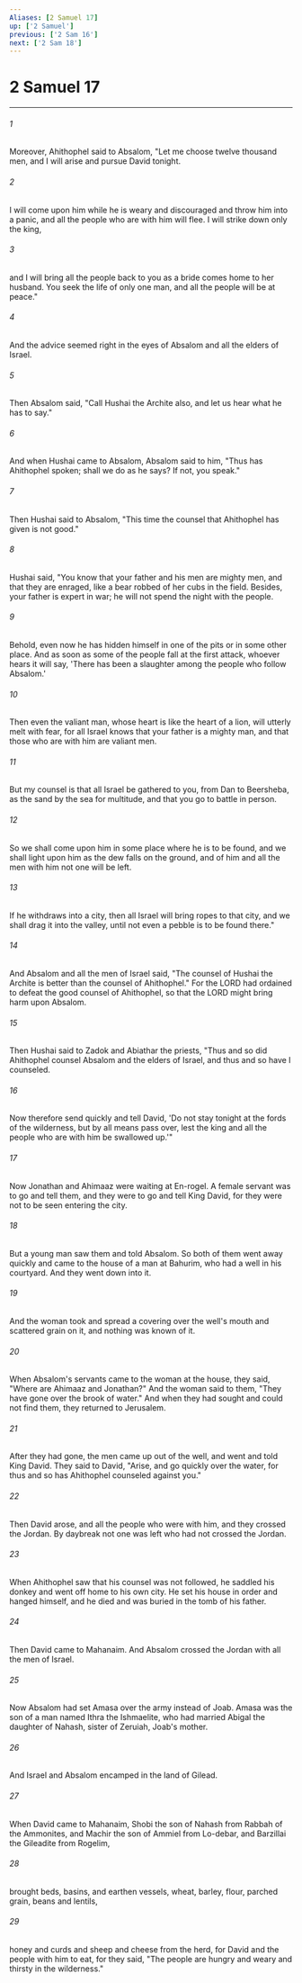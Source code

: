 ```yaml
---
Aliases: [2 Samuel 17]
up: ['2 Samuel']
previous: ['2 Sam 16']
next: ['2 Sam 18']
---
```

# 2 Samuel 17
***



###### 1 
Moreover, Ahithophel said to Absalom, "Let me choose twelve thousand men, and I will arise and pursue David tonight. 

###### 2 
I will come upon him while he is weary and discouraged and throw him into a panic, and all the people who are with him will flee. I will strike down only the king, 

###### 3 
and I will bring all the people back to you as a bride comes home to her husband. You seek the life of only one man, and all the people will be at peace." 

###### 4 
And the advice seemed right in the eyes of Absalom and all the elders of Israel. 

###### 5 
Then Absalom said, "Call Hushai the Archite also, and let us hear what he has to say." 

###### 6 
And when Hushai came to Absalom, Absalom said to him, "Thus has Ahithophel spoken; shall we do as he says? If not, you speak." 

###### 7 
Then Hushai said to Absalom, "This time the counsel that Ahithophel has given is not good." 

###### 8 
Hushai said, "You know that your father and his men are mighty men, and that they are enraged, like a bear robbed of her cubs in the field. Besides, your father is expert in war; he will not spend the night with the people. 

###### 9 
Behold, even now he has hidden himself in one of the pits or in some other place. And as soon as some of the people fall at the first attack, whoever hears it will say, 'There has been a slaughter among the people who follow Absalom.' 

###### 10 
Then even the valiant man, whose heart is like the heart of a lion, will utterly melt with fear, for all Israel knows that your father is a mighty man, and that those who are with him are valiant men. 

###### 11 
But my counsel is that all Israel be gathered to you, from Dan to Beersheba, as the sand by the sea for multitude, and that you go to battle in person. 

###### 12 
So we shall come upon him in some place where he is to be found, and we shall light upon him as the dew falls on the ground, and of him and all the men with him not one will be left. 

###### 13 
If he withdraws into a city, then all Israel will bring ropes to that city, and we shall drag it into the valley, until not even a pebble is to be found there." 

###### 14 
And Absalom and all the men of Israel said, "The counsel of Hushai the Archite is better than the counsel of Ahithophel." For the LORD had ordained to defeat the good counsel of Ahithophel, so that the LORD might bring harm upon Absalom. 

###### 15 
Then Hushai said to Zadok and Abiathar the priests, "Thus and so did Ahithophel counsel Absalom and the elders of Israel, and thus and so have I counseled. 

###### 16 
Now therefore send quickly and tell David, 'Do not stay tonight at the fords of the wilderness, but by all means pass over, lest the king and all the people who are with him be swallowed up.'" 

###### 17 
Now Jonathan and Ahimaaz were waiting at En-rogel. A female servant was to go and tell them, and they were to go and tell King David, for they were not to be seen entering the city. 

###### 18 
But a young man saw them and told Absalom. So both of them went away quickly and came to the house of a man at Bahurim, who had a well in his courtyard. And they went down into it. 

###### 19 
And the woman took and spread a covering over the well's mouth and scattered grain on it, and nothing was known of it. 

###### 20 
When Absalom's servants came to the woman at the house, they said, "Where are Ahimaaz and Jonathan?" And the woman said to them, "They have gone over the brook of water." And when they had sought and could not find them, they returned to Jerusalem. 

###### 21 
After they had gone, the men came up out of the well, and went and told King David. They said to David, "Arise, and go quickly over the water, for thus and so has Ahithophel counseled against you." 

###### 22 
Then David arose, and all the people who were with him, and they crossed the Jordan. By daybreak not one was left who had not crossed the Jordan. 

###### 23 
When Ahithophel saw that his counsel was not followed, he saddled his donkey and went off home to his own city. He set his house in order and hanged himself, and he died and was buried in the tomb of his father. 

###### 24 
Then David came to Mahanaim. And Absalom crossed the Jordan with all the men of Israel. 

###### 25 
Now Absalom had set Amasa over the army instead of Joab. Amasa was the son of a man named Ithra the Ishmaelite, who had married Abigal the daughter of Nahash, sister of Zeruiah, Joab's mother. 

###### 26 
And Israel and Absalom encamped in the land of Gilead. 

###### 27 
When David came to Mahanaim, Shobi the son of Nahash from Rabbah of the Ammonites, and Machir the son of Ammiel from Lo-debar, and Barzillai the Gileadite from Rogelim, 

###### 28 
brought beds, basins, and earthen vessels, wheat, barley, flour, parched grain, beans and lentils, 

###### 29 
honey and curds and sheep and cheese from the herd, for David and the people with him to eat, for they said, "The people are hungry and weary and thirsty in the wilderness."
